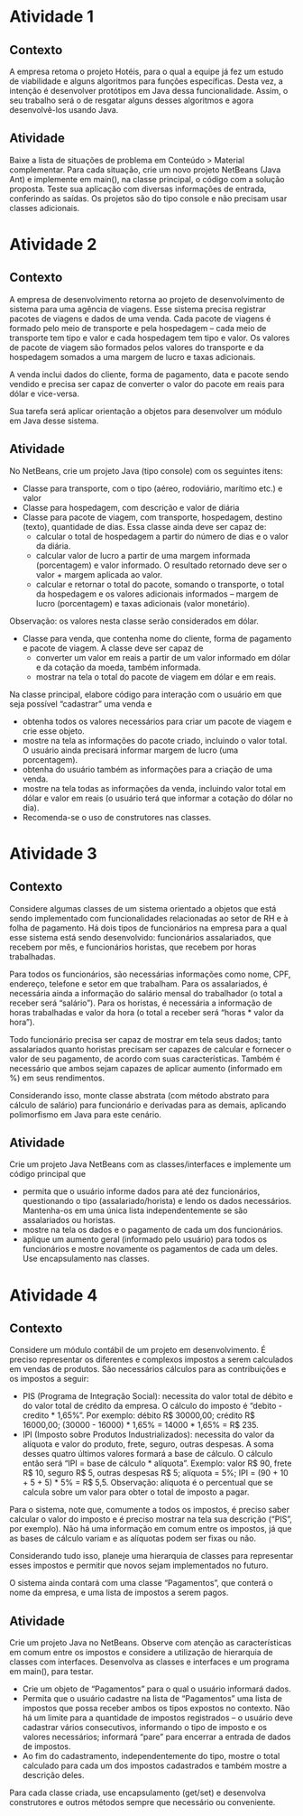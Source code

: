 # Atividade 1

 ## Contexto

A empresa retoma o projeto Hotéis, para o qual a equipe já fez um estudo de viabilidade e alguns algoritmos para funções específicas. Desta vez, a intenção é desenvolver protótipos em Java dessa funcionalidade. Assim, o seu trabalho será o de resgatar alguns desses algoritmos e agora desenvolvê-los usando Java.

## Atividade

Baixe a lista de situações de problema em Conteúdo > Material complementar. Para cada situação, crie um novo projeto NetBeans (Java Ant) e implemente em main(), na classe principal, o código com a solução proposta. Teste sua aplicação com diversas informações de entrada, conferindo as saídas. Os projetos são do tipo console e não precisam usar classes adicionais.



# Atividade 2

 ## Contexto

A empresa de desenvolvimento retorna ao projeto de desenvolvimento de sistema para uma agência de viagens. Esse sistema precisa registrar pacotes de viagens e dados de uma venda. Cada pacote de viagens é formado pelo meio de transporte e pela hospedagem – cada meio de transporte tem tipo e valor e cada hospedagem tem tipo e valor. Os valores de pacote de viagem são formados pelos valores do transporte e da hospedagem somados a uma margem de lucro e taxas adicionais.

A venda inclui dados do cliente, forma de pagamento, data e pacote sendo vendido e precisa ser capaz de converter o valor do pacote em reais para dólar e vice-versa.

Sua tarefa será aplicar orientação a objetos para desenvolver um módulo em Java desse sistema.

## Atividade

No NetBeans, crie um projeto Java (tipo console) com os seguintes itens:

- Classe para transporte, com o tipo (aéreo, rodoviário, marítimo etc.) e valor
- Classe para hospedagem, com descrição e valor de diária
- Classe para pacote de viagem, com transporte, hospedagem, destino (texto), quantidade de dias. Essa classe ainda deve ser capaz de:
   - calcular o total de hospedagem a partir do número de dias e o valor da diária.
   - calcular valor de lucro a partir de uma margem informada (porcentagem) e valor informado. O resultado retornado deve ser o valor + margem aplicada ao valor.
   - calcular e retornar o total do pacote, somando o transporte, o total da hospedagem e os valores adicionais informados – margem de lucro (porcentagem) e taxas adicionais (valor monetário).
     
Observação: os valores nesta classe serão considerados em dólar.

- Classe para venda, que contenha nome do cliente, forma de pagamento e pacote de viagem. A classe deve ser capaz de
   - converter um valor em reais a partir de um valor informado em dólar e da cotação da moeda, também informada.
   - mostrar na tela o total do pacote de viagem em dólar e em reais.

Na classe principal, elabore código para interação com o usuário em que seja possível “cadastrar” uma venda e

- obtenha todos os valores necessários para criar um pacote de viagem e crie esse objeto.
- mostre na tela as informações do pacote criado, incluindo o valor total. O usuário ainda precisará informar margem de lucro (uma porcentagem).
- obtenha do usuário também as informações para a criação de uma venda.
- mostre na tela todas as informações da venda, incluindo valor total em dólar e valor em reais (o usuário terá que informar a cotação do dólar no dia).
- Recomenda-se o uso de construtores nas classes.



# Atividade 3

## Contexto

Considere algumas classes de um sistema orientado a objetos que está sendo implementado com funcionalidades relacionadas ao setor de RH e à folha de pagamento. Há dois tipos de funcionários na empresa para a qual esse sistema está sendo desenvolvido: funcionários assalariados, que recebem por mês, e funcionários horistas, que recebem por horas trabalhadas.

Para todos os funcionários, são necessárias informações como nome, CPF, endereço, telefone e setor em que trabalham. Para os assalariados, é necessária ainda a informação do salário mensal do trabalhador (o total a receber será “salário”). Para os horistas, é necessária a informação de horas trabalhadas e valor da hora (o total a receber será “horas * valor da hora”).

Todo funcionário precisa ser capaz de mostrar em tela seus dados; tanto assalariados quanto horistas precisam ser capazes de calcular e fornecer o valor de seu pagamento, de acordo com suas características. Também é necessário que ambos sejam capazes de aplicar aumento (informado em %) em seus rendimentos.

Considerando isso, monte classe abstrata (com método abstrato para cálculo de salário) para funcionário e derivadas para as demais, aplicando polimorfismo em Java para este cenário.

## Atividade

Crie um projeto Java NetBeans com as classes/interfaces e implemente um código principal que

- permita que o usuário informe dados para até dez funcionários, questionando o tipo (assalariado/horista) e lendo os dados necessários. Mantenha-os em uma única lista independentemente se são assalariados ou horistas.
- mostre na tela os dados e o pagamento de cada um dos funcionários.
- aplique um aumento geral (informado pelo usuário) para todos os funcionários e mostre novamente os pagamentos de cada um deles.
Use encapsulamento nas classes.



# Atividade 4

## Contexto

Considere um módulo contábil de um projeto em desenvolvimento. É preciso representar os diferentes e complexos impostos a serem calculados em vendas de produtos. São necessários cálculos para as contribuições e os impostos a seguir:

- PIS (Programa de Integração Social): necessita do valor total de débito e do valor total de crédito da empresa. O cálculo do imposto é “debito - credito * 1,65%”. Por exemplo: débito R$ 30000,00; crédito R$ 16000,00; (30000 - 16000) * 1,65% = 14000 * 1,65% = R$ 235.
- IPI (Imposto sobre Produtos Industrializados): necessita do valor da alíquota e valor do produto, frete, seguro, outras despesas. A soma desses quatro últimos valores formará a base de cálculo. O cálculo então será “IPI = base de cálculo * alíquota”. Exemplo: valor R$ 90, frete R$ 10, seguro R$ 5, outras despesas R$ 5; alíquota = 5%; IPI = (90 + 10 + 5 + 5) * 5% = R$ 5,5.
Observação: alíquota é o percentual que se calcula sobre um valor para obter o total de imposto a pagar.

Para o sistema, note que, comumente a todos os impostos, é preciso saber calcular o valor do imposto e é preciso mostrar na tela sua descrição (“PIS”, por exemplo). Não há uma informação em comum entre os impostos, já que as bases de cálculo variam e as alíquotas podem ser fixas ou não.

Considerando tudo isso, planeje uma hierarquia de classes para representar esses impostos e permitir que novos sejam implementados no futuro.

O sistema ainda contará com uma classe “Pagamentos”, que conterá o nome da empresa, e uma lista de impostos a serem pagos.

## Atividade

Crie um projeto Java no NetBeans. Observe com atenção as características em comum entre os impostos e considere a utilização de hierarquia de classes com interfaces. Desenvolva as classes e interfaces e um programa em main(), para testar.

- Crie um objeto de “Pagamentos” para o qual o usuário informará dados.
- Permita que o usuário cadastre na lista de “Pagamentos” uma lista de impostos que possa receber ambos os tipos expostos no contexto. Não há um limite para a quantidade de impostos registrados – o usuário deve cadastrar vários consecutivos, informando o tipo de imposto e os valores necessários; informará “pare” para encerrar a entrada de dados de impostos.
- Ao fim do cadastramento, independentemente do tipo, mostre o total calculado para cada um dos impostos cadastrados e também mostre a descrição deles.
 

Para cada classe criada, use encapsulamento (get/set) e desenvolva construtores e outros métodos sempre que necessário ou conveniente.
